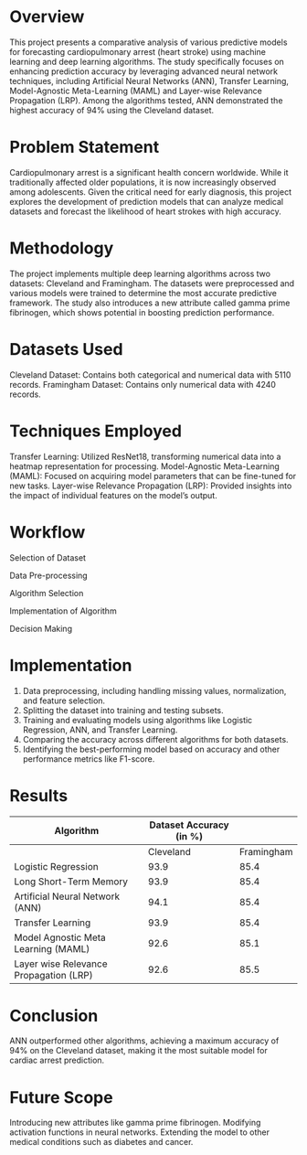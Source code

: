 # **Overview**

This project presents a comparative analysis of various predictive models for forecasting cardiopulmonary arrest (heart stroke) using machine learning and deep learning algorithms. The study specifically focuses on enhancing prediction accuracy by leveraging advanced neural network techniques, including Artificial Neural Networks (ANN), Transfer Learning, Model-Agnostic Meta-Learning (MAML) and Layer-wise Relevance Propagation (LRP). Among the algorithms tested, ANN demonstrated the highest accuracy of 94% using the Cleveland dataset.

# **Problem Statement**

Cardiopulmonary arrest is a significant health concern worldwide. While it traditionally affected older populations, it is now increasingly observed among adolescents. Given the critical need for early diagnosis, this project explores the development of prediction models that can analyze medical datasets and forecast the likelihood of heart strokes with high accuracy.

# **Methodology**

The project implements multiple deep learning algorithms across two datasets: Cleveland and Framingham. The datasets were preprocessed and various models were trained to determine the most accurate predictive framework. The study also introduces a new attribute called gamma prime fibrinogen, which shows potential in boosting prediction performance.

# **Datasets Used**

Cleveland Dataset: Contains both categorical and numerical data with 5110 records.
Framingham Dataset: Contains only numerical data with 4240 records.

# **Techniques Employed**

Transfer Learning: Utilized ResNet18, transforming numerical data into a heatmap representation for processing.
Model-Agnostic Meta-Learning (MAML): Focused on acquiring model parameters that can be fine-tuned for new tasks.
Layer-wise Relevance Propagation (LRP): Provided insights into the impact of individual features on the model’s output.

# **Workflow**

Selection of Dataset

Data Pre-processing

Algorithm Selection

Implementation of Algorithm

Decision Making

# **Implementation**

1) Data preprocessing, including handling missing values, normalization, and feature selection.
2) Splitting the dataset into training and testing subsets.
3) Training and evaluating models using algorithms like Logistic Regression, ANN, and Transfer Learning.
4) Comparing the accuracy across different algorithms for both datasets.
5) Identifying the best-performing model based on accuracy and other performance metrics like F1-score.

# **Results**

| Algorithm                              | Dataset Accuracy (in %) |            |
|----------------------------------------|--------------------------|------------|
|                                        | Cleveland                | Framingham |
| Logistic Regression                    | 93.9                     | 85.4       |
| Long Short-Term Memory                 | 93.9                     | 85.4       |
| Artificial Neural Network (ANN)        | 94.1                     | 85.4       |
| Transfer Learning                      | 93.9                     | 85.4       |
| Model Agnostic Meta Learning (MAML)    | 92.6                     | 85.1       |
| Layer wise Relevance Propagation (LRP) | 92.6                     | 85.5       |

# **Conclusion**

ANN outperformed other algorithms, achieving a maximum accuracy of 94% on the Cleveland dataset, making it the most suitable model for cardiac arrest prediction.

# **Future Scope**

Introducing new attributes like gamma prime fibrinogen.
Modifying activation functions in neural networks.
Extending the model to other medical conditions such as diabetes and cancer.
